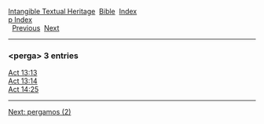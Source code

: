 [Intangible Textual Heritage](../../index)  [Bible](../index) 
[Index](index)   
[p Index](_p_)  
  [Previous](c08404)  [Next](c08406) 

------------------------------------------------------------------------

### &lt;perga&gt; 3 entries

[Act 13:13](../kjv/act013.htm#013)  
[Act 13:14](../kjv/act013.htm#014)  
[Act 14:25](../kjv/act014.htm#025)  

------------------------------------------------------------------------

[Next: pergamos (2)](c08406)
